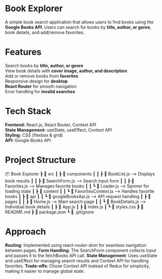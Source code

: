 # Book Explorer

A simple book search application that allows users to find books using the **Google Books API**. Users can search for books by **title, author, or genre**, book details, and add/remove favorites.

# Features
 Search books by **title, author, or genre**  
 View book details with **cover image, author, and description**  
 Add or remove books from **favorites**  
 Responsive design for **desktop**  
 **React Router** for smooth navigation  
 Error handling for **invalid searches**  


# Tech Stack
 **Frontend:** React.js, React Router, Context API  
 **State Management:** useState, useEffect, Context API  
 **Styling:** CSS (flexbox & grid)  
 **API:** Google Books API  

# Project Structure
📦 Book Explorer
 ┣ 📂 src
 ┃ ┣ 📂 components
 ┃ ┃ ┣ 📜 BookList.js  --> Displays book results
 ┃ ┃ ┣ 📜 SearchForm.js  --> Search input form
 ┃ ┃ ┣ 📜 Favorites.js  --> Manages favorite books
 ┃ ┃ ┗ 📜 Loader.js  --> Spinner for loading state
 ┃ ┣ 📂 context
 ┃ ┃ ┗ 📜 FavoritesContext.js  --> Handles favorite books
 ┃ ┣ 📂 api
 ┃ ┃ ┗ 📜 googleBooksApi.js  --> API request handling
 ┃ ┣ 📂 pages
 ┃ ┃ ┣ 📜 Home.js  --> Main search page
 ┃ ┃ ┗ 📜 BookDetails.js  --> Individual book details
 ┃ ┣ 📜 App.js
 ┃ ┣ 📜 index.js
 ┃ ┗ 📜 styles.css
 ┣ 📜 README.md
 ┣ 📜 package.json
 ┗ 📜 .gitignore

# Approach
**Routing**: Implemented using react-router-dom for seamless navigation between pages.
**Form Handling**: The SearchForm component collects input and passes it to the fetchBooks API call.
**State Management**: Uses useState and useEffect for managing search results and Context API for handling favorites.
**Trade-offs**: Chose Context API instead of Redux for simplicity, making it easier to manage global state.

